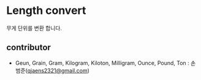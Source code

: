 # Length convert
무게 단위를 변환 합니다.

## contributor
- Geun, Grain, Gram, Kilogram, Kiloton, Milligram, Ounce, Pound, Ton : 손범준(qjaens2321@gmail.com)